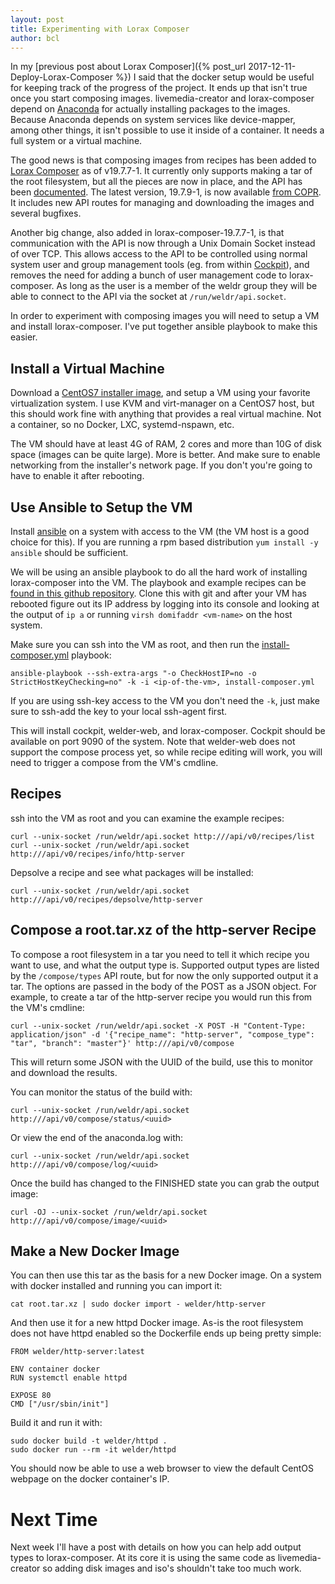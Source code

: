 ```yaml
---
layout: post
title: Experimenting with Lorax Composer
author: bcl
---
```


In my [previous post about Lorax Composer]({% post_url
2017-12-11-Deploy-Lorax-Composer %}) I said that the docker setup would be
useful for keeping track of the progress of the project. It ends up that isn't
true once you start composing images. livemedia-creator and lorax-composer
depend on [Anaconda](https://github.com/rhinstaller/anaconda) for actually
installing packages to the images. Because Anaconda depends on system
services like device-mapper, among other things, it isn't possible to use it
inside of a container. It needs a full system or a virtual machine.

The good news is that composing images from recipes has been added to [Lorax
Composer](https://github.com/rhinstaller/lorax/tree/lorax-composer) as of
v19.7.7-1. It currently only supports making a tar of the root filesystem, but
all the pieces are now in place, and the API has been
[documented](https://github.com/rhinstaller/lorax/blob/lorax-composer/src/pylorax/api/v0.py#L19).
The latest version, 19.7.9-1, is now available [from
COPR](https://copr.fedorainfracloud.org/coprs/g/weldr/lorax-composer/). It
includes new API routes for managing and downloading the images and several
bugfixes.

Another big change, also added in lorax-composer-19.7.7-1, is that communication
with the API is now through a Unix Domain Socket instead of over TCP. This
allows access to the API to be controlled using normal system user and group
management tools (eg. from within [Cockpit](http://cockpit-project.org/)), and
removes the need for adding a bunch of user management code to lorax-composer.
As long as the user is a member of the weldr group they will be able to connect
to the API via the socket at `/run/weldr/api.socket`.

In order to experiment with composing images you will need to setup a VM and
install lorax-composer. I've put together ansible playbook to make this easier.

## Install a Virtual Machine

Download a [CentOS7 installer image](https://centos.org/download/), and setup a
VM using your favorite virtualization system. I use KVM and virt-manager on a
CentOS7 host, but this should work fine with anything that provides a real
virtual machine. Not a container, so no Docker, LXC, systemd-nspawn, etc.

The VM should have at least 4G of RAM, 2 cores and more than 10G of disk space
(images can be quite large). More is better. And make sure to enable networking
from the installer's network page. If you don't you're going to have to enable
it after rebooting.

## Use Ansible to Setup the VM

Install [ansible](https://www.ansible.com) on a system with access to the VM
(the VM host is a good choice for this). If you are running a rpm based
distribution `yum install -y ansible` should be sufficient.

We will be using an ansible playbook to do all the hard work of installing
lorax-composer into the VM. The playbook and example recipes can be [found in
this github repository](https://github.com/weldr/ansible-centos7-composer).
Clone this with git and after your VM has rebooted figure out its IP address by
logging into its console and looking at the output of `ip a` or running `virsh
domifaddr <vm-name>` on the host system.

Make sure you can ssh into the VM as root, and then run the [install-composer.yml](https://github.com/weldr/ansible-centos7-composer/blob/master/install-composer.yml) playbook:

    ansible-playbook --ssh-extra-args "-o CheckHostIP=no -o StrictHostKeyChecking=no" -k -i <ip-of-the-vm>, install-composer.yml

If you are using ssh-key access to the VM you don't need the `-k`, just make sure
to ssh-add the key to your local ssh-agent first.

This will install cockpit, welder-web, and lorax-composer. Cockpit should be
available on port 9090 of the system. Note that welder-web does not support the
compose process yet, so while recipe editing will work, you will need to
trigger a compose from the VM's cmdline.

## Recipes

ssh into the VM as root and you can examine the example recipes:

    curl --unix-socket /run/weldr/api.socket http:///api/v0/recipes/list
    curl --unix-socket /run/weldr/api.socket http:///api/v0/recipes/info/http-server

Depsolve a recipe and see what packages will be installed:

    curl --unix-socket /run/weldr/api.socket http:///api/v0/recipes/depsolve/http-server

## Compose a root.tar.xz of the http-server Recipe

To compose a root filesystem in a tar you need to tell it which recipe you want
to use, and what the output type is. Supported output types are listed by the
`/compose/types` API route, but for now the only supported output it a tar. The
options are passed in the body of the POST as a JSON object. For example, to
create a tar of the http-server recipe you would run this from the VM's
cmdline:

    curl --unix-socket /run/weldr/api.socket -X POST -H "Content-Type: application/json" -d '{"recipe_name": "http-server", "compose_type": "tar", "branch": "master"}' http:///api/v0/compose

This will return some JSON with the UUID of the build, use this to monitor and download the results.

You can monitor the status of the build with:

    curl --unix-socket /run/weldr/api.socket http:///api/v0/compose/status/<uuid>

Or view the end of the anaconda.log with:

    curl --unix-socket /run/weldr/api.socket http:///api/v0/compose/log/<uuid>

Once the build has changed to the FINISHED state you can grab the output image:

    curl -OJ --unix-socket /run/weldr/api.socket http:///api/v0/compose/image/<uuid>

## Make a New Docker Image

You can then use this tar as the basis for a new Docker image. On a system with docker installed and
running you can import it:

    cat root.tar.xz | sudo docker import - welder/http-server

And then use it for a new httpd Docker image. As-is the root filesystem does not have httpd enabled so the
Dockerfile ends up being pretty simple:

    FROM welder/http-server:latest

    ENV container docker
    RUN systemctl enable httpd

    EXPOSE 80
    CMD ["/usr/sbin/init"]

Build it and run it with:

    sudo docker build -t welder/httpd .
    sudo docker run --rm -it welder/httpd

You should now be able to use a web browser to view the default CentOS webpage on the docker container's IP.

# Next Time

Next week I'll have a post with details on how you can help add output types to
lorax-composer. At its core it is using the same code as livemedia-creator so
adding disk images and iso's shouldn't take too much work.

